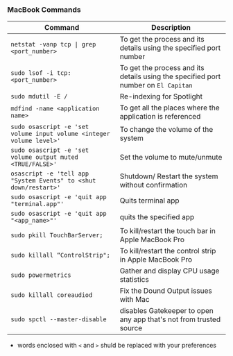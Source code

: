 ### MacBook Commands

Command | Description
--------|------------
`netstat -vanp tcp \| grep <port_number> ` | To get the process and its details using the specified port number
`sudo lsof -i tcp:<port_number>` | To get the process and its details using the specified port number on `El Capitan`
`sudo mdutil -E /` | Re-indexing for Spotlight
`mdfind -name <application name>` | To get all the places where the application is referenced
`sudo osascript -e 'set volume input volume <integer volume level>'` | To change the volume of the system
`sudo osascript -e 'set volume output muted <TRUE/FALSE>'` | Set the volume to mute/unmute
`osascript -e 'tell app "System Events" to <shut down/restart>'` | Shutdown/ Restart the system without confirmation
`sudo osascript -e 'quit app "terminal.app"'` | Quits terminal app
`sudo osascript -e 'quit app "<app_name>"'` | quits the specified app
`sudo pkill TouchBarServer;` | To kill/restart the touch bar in Apple MacBook Pro
`sudo killall “ControlStrip";` | To kill/restart the control strip  in Apple MacBook Pro
`sudo powermetrics` | Gather and display CPU usage statistics
`sudo killall coreaudiod` | Fix the Dound Output issues with Mac
`sudo spctl --master-disable` | disables Gatekeeper to open any app that's not from trusted source



* words enclosed with `<` and `>` shuld be replaced with your preferences
